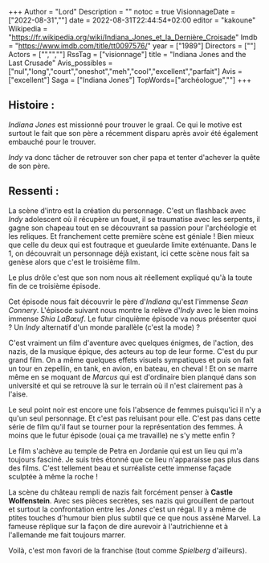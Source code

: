 +++
Author = "Lord"
Description = ""
notoc = true
VisionnageDate = ["2022-08-31",""]
date = 2022-08-31T22:44:54+02:00
editor = "kakoune"
Wikipedia = "https://fr.wikipedia.org/wiki/Indiana_Jones_et_la_Dernière_Croisade"
Imdb = "https://www.imdb.com/title/tt0097576/"
year = ["1989"]
Directors = [""]
Actors = ["","",""]
RssTag = ["visionnage"]
title = "Indiana Jones and the Last Crusade"
Avis_possibles = ["nul","long","court","oneshot","meh","cool","excellent","parfait"]
Avis = ["excellent"] 
Saga = ["Indiana Jones"]
TopWords=["archéologue",""]
+++
## Histoire : 
*Indiana Jones* est missionné pour trouver le graal.
Ce qui le motive est surtout le fait que son père a récemment disparu après avoir été également embauché pour le trouver.

*Indy* va donc tâcher de retrouver son cher papa et tenter d'achever la quête de son père.

## Ressenti :
La scène d'intro est la création du personnage.
C'est un flashback avec *Indy* adolescent où il récupère un fouet, il se traumatise avec les serpents, il gagne son chapeau tout en se découvrant sa passion pour l'archéologie et les reliques.
Et franchement cette première scène est géniale !
Bien mieux que celle du deux qui est foutraque et gueularde limite exténuante.
Dans le 1, on découvrait un personnage déjà existant, ici cette scène nous fait sa genèse alors que c'est le troisième film.

Le plus drôle c'est que son nom nous ait réellement expliqué qu'à la toute fin de ce troisième épisode.

Cet épisode nous fait découvrir le père d'*Indiana* qu'est l'immense *Sean Connery*.
L'épisode suivant nous montre la relève d'*Indy* avec le bien moins immense *Shia LaBœuf*.
Le futur cinquième épisode va nous présenter quoi ? 
Un *Indy* alternatif d'un monde parallèle (c'est la mode) ?

C'est vraiment un film d'aventure avec quelques énigmes, de l'action, des nazis, de la musique épique, des acteurs au top de leur forme.
C'est du pur grand film.
On a même quelques effets visuels sympatiques et puis on fait un tour en zepellin, en tank, en avion, en bateau, en cheval !
Et on se marre même en se moquant de *Marcus* qui est d'ordinaire bien planqué dans son université et qui se retrouve là sur le terrain où il n'est clairement pas à l'aise.

Le seul point noir est encore une fois l'absence de femmes puisqu'ici il n'y a qu'un seul personnage.
Et c'est pas reluisant pour elle.
C'est pas dans cette série de film qu'il faut se tourner pour la représentation des femmes.
À moins que le futur épisode (ouai ça me travaille) ne s'y mette enfin ?

Le film s'achève au temple de Petra en Jordanie qui est un lieu qui m'a toujours fasciné.
Je suis très étonné que ce lieu n'apparaisse pas plus dans des films.
C'est tellement beau et surréaliste cette immense façade sculptée à même la roche !

La scène du château rempli de nazis fait forcément penser à **Castle Wolfenstein**.
Avec ses pièces secrètes, ses nazis qui grouillent de partout et surtout la confrontation entre les *Jones* c'est un régal.
Il y a même de ptites touches d'humour bien plus subtil que ce que nous assène Marvel.
La fameuse réplique sur la façon de dire aurevoir à l'autrichienne et à l'allemande me fait toujours marrer.

Voilà, c'est mon favori de la franchise (tout comme *Spielberg* d'ailleurs).

